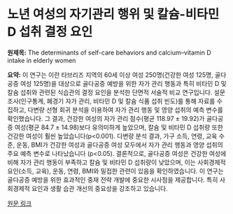 # 노년 여성의 자기관리 행위 및 칼슘-비타민 D 섭취 결정 요인

**원제목:** The determinants of self-care behaviors and calcium–vitamin D intake in elderly women

**요약:** 이 연구는 이란 타브리즈 지역의 60세 이상 여성 250명(건강한 여성 125명, 골다공증 여성 125명)을 대상으로 골다공증 예방을 위한 자가 관리 행동과 특히 비타민 D 및 칼슘 섭취와 관련된 식습관의 결정 요인을 분석한 단면적 서술적 비교 연구입니다.  설문조사(인구통계, 폐경기 자가 관리, 비타민 D 및 칼슘 식품 섭취 빈도)를 통해 자료를 수집하고, 다변량 선형 회귀 분석을 이용하여 자가 관리 행동 및 영양 섭취의 예측 변수를 확인했습니다.  그 결과, 건강한 여성의 자가 관리 점수(평균 118.97 ± 19.92)가 골다공증 여성(평균 84.7 ± 14.98)보다 유의미하게 높았으며, 칼슘 및 비타민 D 섭취량 또한 건강한 여성이 훨씬 높았습니다(p<0.001).  다변량 분석 결과, 가구 소득, 연령, 교육 수준, 운동, BMI가 건강한 여성과 골다공증 여성 모두에서 자가 관리 행동과 영양 섭취의 주요 예측 변수로 나타났습니다 (p<0.05).  결론적으로, 골다공증 여성은 건강한 여성에 비해 자가 관리 행동이 부족하고 칼슘 및 비타민 D 섭취량이 낮았으며, 이는 사회경제적 요인(소득, 교육), 운동, 연령, BMI와 밀접한 관련이 있음을 확인하였습니다.  이 연구는 골다공증 예방을 위한 효과적인 중재 전략 개발에 중요한 시사점을 제공합니다.  특히 사회경제적 요인과 생활 습관 개선의 중요성을 강조하고 있습니다.

[원문 링크](https://www.nature.com/articles/s41598-025-12755-4)
